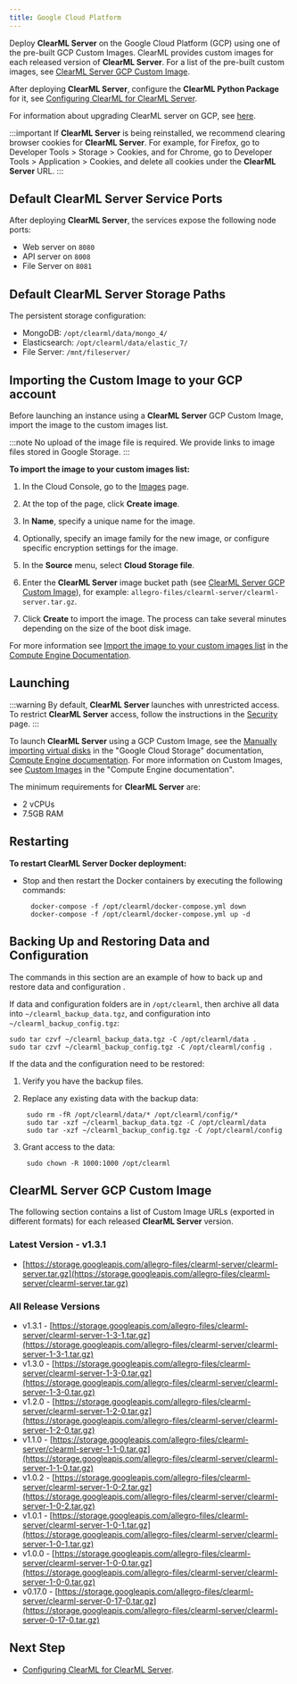 ```yaml
---
title: Google Cloud Platform
---
```


Deploy **ClearML Server** on the Google Cloud Platform (GCP) using one of the pre-built GCP Custom Images. ClearML 
provides custom images for each released version of **ClearML Server**. For a list of the pre-built custom images, see 
[ClearML Server GCP Custom Image](#clearml-server-gcp-custom-image). 

After deploying **ClearML Server**, configure the **ClearML Python Package** for it, see [Configuring ClearML for ClearML Server](clearml_config_for_clearml_server.md).

For information about upgrading ClearML server on GCP, see [here](upgrade_server_gcp.md).

:::important
If **ClearML Server** is being reinstalled, we recommend clearing browser cookies for **ClearML Server**. For example, 
for Firefox, go to Developer Tools > Storage > Cookies, and for Chrome, go to Developer Tools > Application > Cookies,
and delete all cookies under the **ClearML Server** URL.
:::

## Default ClearML Server Service Ports

After deploying **ClearML Server**, the services expose the following node ports:

* Web server on `8080`
* API server on `8008`
* File Server on `8081`

## Default ClearML Server Storage Paths

The persistent storage configuration:

* MongoDB: `/opt/clearml/data/mongo_4/`
* Elasticsearch: `/opt/clearml/data/elastic_7/`
* File Server: `/mnt/fileserver/`

## Importing the Custom Image to your GCP account

Before launching an instance using a **ClearML Server** GCP Custom Image, import the image to the custom images list.


:::note 
No upload of the image file is required. We provide links to image files stored in Google Storage.
:::


**To import the image to your custom images list:**

1. In the Cloud Console, go to the [Images](https://console.cloud.google.com/compute/images) page.
1. At the top of the page, click **Create image**.
1. In **Name**, specify a unique name for the image.
1. Optionally, specify an image family for the new image, or configure specific encryption settings for the image.
1. In the **Source** menu, select **Cloud Storage file**.
1. Enter the **ClearML Server** image bucket path (see [ClearML Server GCP Custom Image](#clearml-server-gcp-custom-image)), 
   for example: `allegro-files/clearml-server/clearml-server.tar.gz`.

1. Click **Create** to import the image. The process can take several minutes depending on the size of the boot disk image.

For more information see [Import the image to your custom images list](https://cloud.google.com/compute/docs/import/import-existing-image#import_image) in the [Compute Engine Documentation](https://cloud.google.com/compute/docs).

## Launching


:::warning
By default, **ClearML Server** launches with unrestricted access. To restrict **ClearML Server** access, follow the 
instructions in the [Security](clearml_server_security.md) page.
:::

To launch **ClearML Server** using a GCP Custom Image, see the [Manually importing virtual disks](https://cloud.google.com/compute/docs/import/import-existing-image#overview) in the "Google Cloud Storage" documentation, [Compute Engine documentation](https://cloud.google.com/compute/docs). For more information on Custom Images, see [Custom Images](https://cloud.google.com/compute/docs/images#custom_images) in the "Compute Engine documentation".

The minimum requirements for **ClearML Server** are:

* 2 vCPUs
* 7.5GB RAM

## Restarting

**To restart  ClearML Server Docker deployment:**

* Stop and then restart the Docker containers by executing the following commands:

        docker-compose -f /opt/clearml/docker-compose.yml down
        docker-compose -f /opt/clearml/docker-compose.yml up -d


## Backing Up and Restoring Data and Configuration

The commands in this section are an example of how to back up and restore data and configuration    . 

If data and configuration folders are in `/opt/clearml`, then archive all data into `~/clearml_backup_data.tgz`, and 
configuration into `~/clearml_backup_config.tgz`:

    sudo tar czvf ~/clearml_backup_data.tgz -C /opt/clearml/data .
    sudo tar czvf ~/clearml_backup_config.tgz -C /opt/clearml/config .

If the data and the configuration need to be restored:

1. Verify you have the backup files.
1. Replace any existing data with the backup data:

        sudo rm -fR /opt/clearml/data/* /opt/clearml/config/*
        sudo tar -xzf ~/clearml_backup_data.tgz -C /opt/clearml/data
        sudo tar -xzf ~/clearml_backup_config.tgz -C /opt/clearml/config 
   
1. Grant access to the data:

        sudo chown -R 1000:1000 /opt/clearml

## ClearML Server GCP Custom Image

The following section contains a list of Custom Image URLs (exported in different formats) for each released **ClearML Server** version.

### Latest Version - v1.3.1

- [https://storage.googleapis.com/allegro-files/clearml-server/clearml-server.tar.gz](https://storage.googleapis.com/allegro-files/clearml-server/clearml-server.tar.gz)

### All Release Versions

- v1.3.1 - [https://storage.googleapis.com/allegro-files/clearml-server/clearml-server-1-3-1.tar.gz](https://storage.googleapis.com/allegro-files/clearml-server/clearml-server-1-3-1.tar.gz)
- v1.3.0 - [https://storage.googleapis.com/allegro-files/clearml-server/clearml-server-1-3-0.tar.gz](https://storage.googleapis.com/allegro-files/clearml-server/clearml-server-1-3-0.tar.gz)
- v1.2.0 - [https://storage.googleapis.com/allegro-files/clearml-server/clearml-server-1-2-0.tar.gz](https://storage.googleapis.com/allegro-files/clearml-server/clearml-server-1-2-0.tar.gz)
- v1.1.0 - [https://storage.googleapis.com/allegro-files/clearml-server/clearml-server-1-1-0.tar.gz](https://storage.googleapis.com/allegro-files/clearml-server/clearml-server-1-1-0.tar.gz)
- v1.0.2 - [https://storage.googleapis.com/allegro-files/clearml-server/clearml-server-1-0-2.tar.gz](https://storage.googleapis.com/allegro-files/clearml-server/clearml-server-1-0-2.tar.gz)
- v1.0.1 - [https://storage.googleapis.com/allegro-files/clearml-server/clearml-server-1-0-1.tar.gz](https://storage.googleapis.com/allegro-files/clearml-server/clearml-server-1-0-1.tar.gz)
- v1.0.0 - [https://storage.googleapis.com/allegro-files/clearml-server/clearml-server-1-0-0.tar.gz](https://storage.googleapis.com/allegro-files/clearml-server/clearml-server-1-0-0.tar.gz)
- v0.17.0 - [https://storage.googleapis.com/allegro-files/clearml-server/clearml-server-0-17-0.tar.gz](https://storage.googleapis.com/allegro-files/clearml-server/clearml-server-0-17-0.tar.gz)
## Next Step

* [Configuring ClearML for ClearML Server](clearml_config_for_clearml_server.md).
